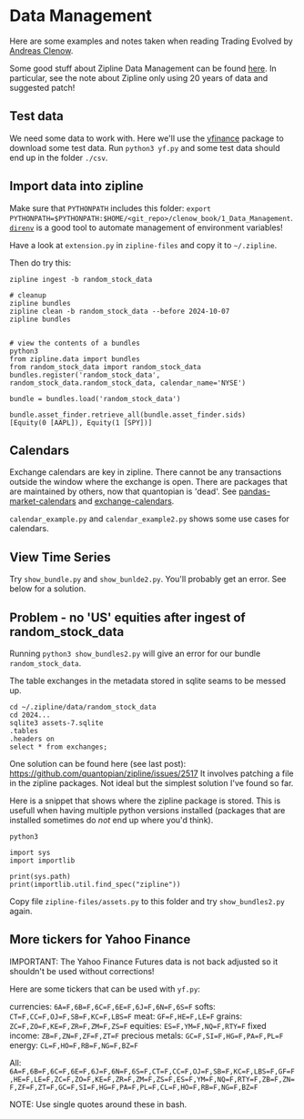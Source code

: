 # Data Management

Here are some examples and notes taken when reading Trading Evolved by 
[Andreas Clenow](https://www.clenow.com/books).

Some good stuff about Zipline Data Management can be found [here](https://pypi.org/project/zipline-norgatedata/).
In particular, see the note about Zipline only using 20 years of data and 
suggested patch!


## Test data

We need some data to work with. Here we'll use the [yfinance](https://pypi.org/project/yfinance/)
package to download some test data. Run `python3 yf.py` and some test data should end
up in the folder `./csv`.


## Import data into zipline

Make sure that `PYTHONPATH` includes this folder: `export PYTHONPATH=$PYTHONPATH:$HOME/<git_repo>/clenow_book/1_Data_Management`.
[`direnv`](https://direnv.net/) is a good tool to automate management of environment variables!


Have a look at `extension.py` in `zipline-files` and copy it to `~/.zipline`.

Then do try this:

```
zipline ingest -b random_stock_data

# cleanup
zipline bundles
zipline clean -b random_stock_data --before 2024-10-07
zipline bundles


# view the contents of a bundles
python3
from zipline.data import bundles
from random_stock_data import random_stock_data
bundles.register('random_stock_data', random_stock_data.random_stock_data, calendar_name='NYSE')

bundle = bundles.load('random_stock_data')

bundle.asset_finder.retrieve_all(bundle.asset_finder.sids)
[Equity(0 [AAPL]), Equity(1 [SPY])]
```

## Calendars

Exchange calendars are key in zipline. There cannot be any transactions outside the window where 
the exchange is open. There are packages that are maintained by others, now that quantopian is
'dead'. See [pandas-market-calendars](https://pypi.org/project/pandas-market-calendars/) and 
[exchange-calendars](https://pypi.org/project/exchange-calendars/).

`calendar_example.py` and `calendar_example2.py` shows some use cases for calendars.


## View Time Series

Try `show_bundle.py` and `show_bunlde2.py`. You'll probably get an error. See below for a solution.


## Problem - no 'US' equities after ingest of random_stock_data

Running `python3 show_bundles2.py` will give an error for our bundle `random_stock_data`.

The table exchanges in the metadata stored in sqlite seams to be messed up.

```
cd ~/.zipline/data/random_stock_data
cd 2024...
sqlite3 assets-7.sqlite
.tables
.headers on
select * from exchanges;
```

One solution can be found here (see last post): https://github.com/quantopian/zipline/issues/2517
It involves patching a file in the zipline packages. Not ideal but the simplest solution I've found so
far.

Here is a snippet that shows where the zipline package is stored. This is usefull when having multiple
python versions installed (packages that are installed sometimes do *not* end up where you'd think).

```
python3

import sys
import importlib

print(sys.path)
print(importlib.util.find_spec("zipline"))
```

Copy file `zipline-files/assets.py` to this folder and try `show_bundles2.py` again.


## More tickers for Yahoo Finance

IMPORTANT: The Yahoo Finance Futures data is not back adjusted so it shouldn't be used without corrections!

Here are some tickers that can be used with `yf.py`:

currencies:      `6A=F,6B=F,6C=F,6E=F,6J=F,6N=F,6S=F`
softs:           `CT=F,CC=F,OJ=F,SB=F,KC=F,LBS=F`
meat:            `GF=F,HE=F,LE=F`
grains:          `ZC=F,ZO=F,KE=F,ZR=F,ZM=F,ZS=F`
equities:        `ES=F,YM=F,NQ=F,RTY=F`
fixed income:    `ZB=F,ZN=F,ZF=F,ZT=F`
precious metals: `GC=F,SI=F,HG=F,PA=F,PL=F`
energy:          `CL=F,HO=F,RB=F,NG=F,BZ=F`

All: `6A=F,6B=F,6C=F,6E=F,6J=F,6N=F,6S=F,CT=F,CC=F,OJ=F,SB=F,KC=F,LBS=F,GF=F,HE=F,LE=F,ZC=F,ZO=F,KE=F,ZR=F,ZM=F,ZS=F,ES=F,YM=F,NQ=F,RTY=F,ZB=F,ZN=F,ZF=F,ZT=F,GC=F,SI=F,HG=F,PA=F,PL=F,CL=F,HO=F,RB=F,NG=F,BZ=F`

NOTE: Use single quotes around these in bash.
